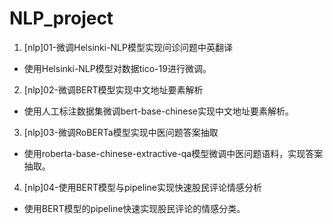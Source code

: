 # NLP_project

1. [nlp]01-微调Helsinki-NLP模型实现问诊问题中英翻译
 - 使用Helsinki-NLP模型对数据tico-19进行微调。
2. [nlp]02-微调BERT模型实现中文地址要素解析
 - 使用人工标注数据集微调bert-base-chinese实现中文地址要素解析。
3. [nlp]03-微调RoBERTa模型实现中医问题答案抽取
 - 使用roberta-base-chinese-extractive-qa模型微调中医问题语料，实现答案抽取。
4. [nlp]04-使用BERT模型与pipeline实现快速股民评论情感分析
 - 使用BERT模型的pipeline快速实现股民评论的情感分类。
